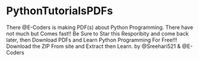 # PythonTutorialsPDFs
There @E-Coders is making PDF(s) about Python Programming. There have not much but Comes fast!! Be Sure to Star this Resporibity and come back later, then Download PDFs and Learn Python Programming For Free!!! Download the ZIP From site and Extract then Learn.
by @Sreehari521 & @E-Coders
